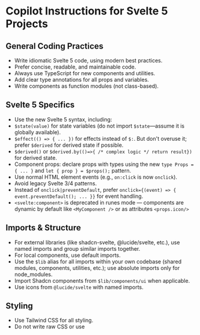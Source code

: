 # Copilot Instructions for Svelte 5 Projects

## General Coding Practices

- Write idiomatic Svelte 5 code, using modern best practices.
- Prefer concise, readable, and maintainable code.
- Always use TypeScript for new components and utilities.
- Add clear type annotations for all props and variables.
- Write components as function modules (not class-based).

## Svelte 5 Specifics

- Use the new Svelte 5 syntax, including:
- `$state(value)` for state variables (do not import `$state`—assume it is globally available).
- `$effect(() => { ... })` for effects instead of `$:`. But don't overuse it; prefer `$derived` for derived state if possible.
- `$derived()` or `$derived.by(()=>{ /* complex logic */ return result})` for derived state.
- Component props: declare props with types using the new `type Props = { ... }` and `let { prop } = $props();` pattern.
- Use normal HTML element events (e.g., `on:click` is now `onclick`).
- Avoid legacy Svelte 3/4 patterns.
- Instead of `onclick|preventDefault`, prefer `onclick={(event) => { event.preventDefault(); ... }}` for event handling.
- `<svelte:component>` is deprecated in runes mode — components are dynamic by default like `<MyComponent />` or as attributes `<props.icon/>`

## Imports & Structure

- For external libraries (like shadcn-svelte, @lucide/svelte, etc.), use named imports and group similar imports together.
- For local components, use default imports.
- Use the `$lib` alias for all imports within your own codebase (shared modules, components, utilities, etc.); use absolute imports only for node_modules.
- Import Shadcn components from `$lib/components/ui` when applicable.
- Use icons from `@lucide/svelte` with named imports.

## Styling

- Use Tailwind CSS for all styling.
- Do not write raw CSS or use <style> unless absolutely necessary.
- Prefer utility classes and design tokens (if project-specific).

## Project Structure

- Place reusable components in `$lib/components`.
- Store page routes in `/routes`.
- Use `$lib` for shared logic, stores, and utilities.
- Follow SvelteKit’s standard file organization.

## Accessibility & UI

- Ensure interactive components are accessible (keyboard nav, ARIA where relevant).
- Use semantic HTML.
- Ensure color contrast and focus states in UI components.

## Comments

- Use comments to explain complex logic or important decisions.
- Avoid commenting on obvious code; let the code speak for itself.
- DON'T COMMENT WHAT YOU HAVE CHANGED

---

# Example: Svelte 5 Component Template

```svelte
<script lang="ts">
	type Props = {
		label: string;
		onClick?: () => void;
	};
	let { label, onClick }: Props = $props();
	let count = $state(0);
	let doubled = $derived(count * 2);
	let complexValue = $derived.by(() => {
		// Some complex logic that returns a value
		return count * 3; // Example logic
	});

	$effect(() => {
		// Your effect here
	});
</script>

<button onclick={onClick} class="bg-primary rounded-xl px-4 py-2 text-white">
	{label} ({count}) (doubled: {doubled}) (complex: {complexValue})
</button>
```
